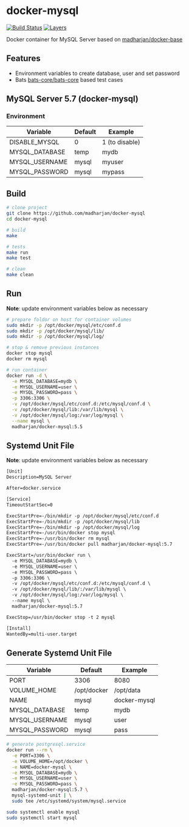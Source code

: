 # docker-mysql

[![Build Status](https://travis-ci.com/madharjan/docker-mysql.svg?branch=master)](https://travis-ci.com/madharjan/docker-mysql)
[![Layers](https://images.microbadger.com/badges/image/madharjan/docker-mysql.svg)](http://microbadger.com/images/madharjan/docker-mysql)

Docker container for MySQL Server based on [madharjan/docker-base](https://github.com/madharjan/docker-base/)

## Features

* Environment variables to create database, user and set password
* Bats [bats-core/bats-core](https://github.com/bats-core/bats-core) based test cases

## MySQL Server 5.7 (docker-mysql)

### Environment

| Variable        | Default      | Example        |
|-----------------|--------------|----------------|
| DISABLE_MYSQL   | 0            | 1 (to disable) |
| MYSQL_DATABASE  | temp         | mydb           |
| MYSQL_USERNAME  | mysql        | myuser         |
| MYSQL_PASSWORD  | mysql        | mypass         |

## Build

```bash
# clone project
git clone https://github.com/madharjan/docker-mysql
cd docker-mysql

# build
make

# tests
make run
make test

# clean
make clean
```

## Run

**Note**: update environment variables below as necessary

```bash
# prepare foldor on host for container volumes
sudo mkdir -p /opt/docker/mysql/etc/conf.d
sudo mkdir -p /opt/docker/mysql/lib/
sudo mkdir -p /opt/docker/mysql/log/

# stop & remove previous instances
docker stop mysql
docker rm mysql

# run container
docker run -d \
  -e MYSQL_DATABASE=mydb \
  -e MYSQL_USERNAME=user \
  -e MYSQL_PASSWORD=pass \
  -p 3306:3306 \
  -v /opt/docker/mysql/etc/conf.d:/etc/mysql/conf.d \
  -v /opt/docker/mysql/lib:/var/lib/mysql \
  -v /opt/docker/mysql/log:/var/log/mysql \
  --name mysql \
  madharjan/docker-mysql:5.5
```

## Systemd Unit File

**Note**: update environment variables below as necessary

```txt
[Unit]
Description=MySQL Server

After=docker.service

[Service]
TimeoutStartSec=0

ExecStartPre=-/bin/mkdir -p /opt/docker/mysql/etc/conf.d
ExecStartPre=-/bin/mkdir -p /opt/docker/mysql/lib
ExecStartPre=-/bin/mkdir -p /opt/docker/mysql/log
ExecStartPre=-/usr/bin/docker stop mysql
ExecStartPre=-/usr/bin/docker rm mysql
ExecStartPre=-/usr/bin/docker pull madharjan/docker-mysql:5.7

ExecStart=/usr/bin/docker run \
  -e MYSQL_DATABASE=mydb \
  -e MYSQL_USERNAME=user \
  -e MYSQL_PASSWORD=pass \
  -p 3306:3306 \
  -v /opt/docker/mysql/etc/conf.d:/etc/mysql/conf.d \
  -v /opt/docker/mysql/lib/:/var/lib/mysql \
  -v /opt/docker/mysql/log:/var/log/mysql \
  --name mysql \
  madharjan/docker-mysql:5.7

ExecStop=/usr/bin/docker stop -t 2 mysql

[Install]
WantedBy=multi-user.target
```

## Generate Systemd Unit File

| Variable            | Default          | Example                                                          |
|---------------------|------------------|------------------------------------------------------------------|
| PORT                | 3306             | 8080                                                             |
| VOLUME_HOME         | /opt/docker      | /opt/data                                                        |
| NAME                | mysql            | docker-mysql                                                           |
| MYSQL_DATABASE      | temp             | mydb                                                             |
| MYSQL_USERNAME      | mysql            | user                                                             |
| MYSQL_PASSWORD      | mysql            | pass                                                             |

```bash
# generate postgresql.service
docker run --rm \
  -e PORT=3306 \
  -e VOLUME_HOME=/opt/docker \
  -e NAME=docker-mysql \
  -e MYSQL_DATABASE=mydb \
  -e MYSQL_USERNAME=user \
  -e MYSQL_PASSWORD=pass \
  madharjan/docker-mysql:5.7 \
  mysql-systemd-unit | \
  sudo tee /etc/systemd/system/mysql.service

sudo systemctl enable mysql
sudo systemctl start mysql
```

